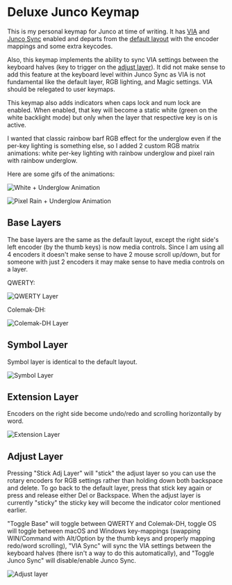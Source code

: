 # Deluxe Junco Keymap

This is my personal keymap for Junco at time of writing. It has [VIA](https://www.caniusevia.com/) and [Junco Sync](../../README.md#junco-sync) enabled and departs from the [default layout](../default/README.md) with the encoder mappings and some extra keycodes.

Also, this keymap implements the ability to sync VIA settings between the keyboard halves (key to trigger on the [adjust layer](#adjust-layer)). It did not make sense to add this feature at the keyboard level within Junco Sync as VIA is not fundamental like the default layer, RGB lighting, and Magic settings. VIA should be relegated to user keymaps.

This keymap also adds indicators when caps lock and num lock are enabled. When enabled, that key will become a static white (green on the white backlight mode) but only when the layer that respective key is on is active.

I wanted that classic rainbow barf RGB effect for the underglow even if the per-key lighting is something else, so I added 2 custom RGB matrix animations: white per-key lighting with rainbow underglow and pixel rain with rainbow underglow.

Here are some gifs of the animations:

![White + Underglow Animation](https://i.imgur.com/2vCiZz0.gif)

![Pixel Rain + Underglow Animation](https://i.imgur.com/f6t0OfD.gif)

## Base Layers

The base layers are the same as the default layout, except the right side's left encoder (by the thumb keys) is now media controls. Since I am using all 4 encoders it doesn't make sense to have 2 mouse scroll up/down, but for someone with just 2 encoders it may make sense to have media controls on a layer.

QWERTY:

![QWERTY Layer](https://i.imgur.com/vkS9Tceh.png)

Colemak-DH:

![Colemak-DH Layer](https://i.imgur.com/5YYgaUAh.png)

## Symbol Layer

Symbol layer is identical to the default layout.

![Symbol Layer](https://i.imgur.com/6F35Z4Wh.png)

## Extension Layer

Encoders on the right side become undo/redo and scrolling horizontally by word.

![Extension Layer](https://i.imgur.com/0VCStS8h.png)

## Adjust Layer

Pressing "Stick Adj Layer" will "stick" the adjust layer so you can use the rotary encoders for RGB settings rather than holding down both backspace and delete. To go back to the default layer, press that stick key again or press and release either Del or Backspace. When the adjust layer is currently "sticky" the sticky key will become the indicator color mentioned earlier.

"Toggle Base" will toggle between QWERTY and Colemak-DH, toggle OS will toggle between macOS and Windows key-mappings (swapping WIN/Command with Alt/Option by the thumb keys and properly mapping redo/word scrolling), "VIA Sync" will sync the VIA settings between the keyboard halves (there isn't a way to do this automatically), and "Toggle Junco Sync" will disable/enable Junco Sync.

![Adjust layer](https://i.imgur.com/fRsdlt3h.png)
